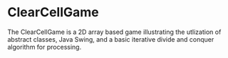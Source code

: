 # ClearCellGame
The ClearCellGame is a 2D array based game illustrating the utlization of abstract classes, Java Swing, and a basic iterative
divide and conquer algorithm for processing.
